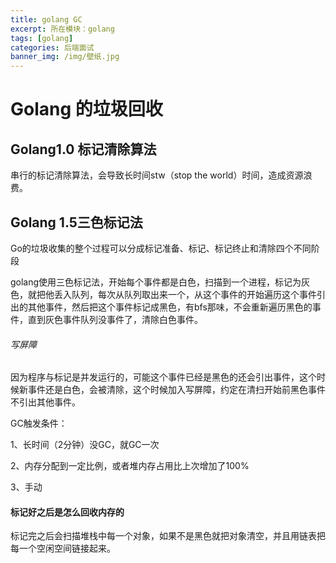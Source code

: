 ```yaml
---
title: golang GC
excerpt: 所在模块：golang
tags: [golang]
categories: 后端面试
banner_img: /img/壁纸.jpg
---
```


# Golang 的垃圾回收

## Golang1.0 标记清除算法

串行的标记清除算法，会导致长时间stw（stop the world）时间，造成资源浪费。

## Golang 1.5三色标记法

Go的垃圾收集的整个过程可以分成标记准备、标记、标记终止和清除四个不同阶段

​	golang使用三色标记法，开始每个事件都是白色，扫描到一个进程，标记为灰色，就把他丢入队列，每次从队列取出来一个，从这个事件的开始遍历这个事件引出的其他事件，然后把这个事件标记成黑色，有bfs那味，不会重新遍历黑色的事件，直到灰色事件队列没事件了，清除白色事件。

###### 写屏障

因为程序与标记是并发运行的，可能这个事件已经是黑色的还会引出事件，这个时候新事件还是白色，会被清除，这个时候加入写屏障，约定在清扫开始前黑色事件不引出其他事件。

GC触发条件：

1、长时间（2分钟）没GC，就GC一次

2、内存分配到一定比例，或者堆内存占用比上次增加了100%

3、手动



#### 标记好之后是怎么回收内存的

​	标记完之后会扫描堆栈中每一个对象，如果不是黑色就把对象清空，并且用链表把每一个空闲空间链接起来。
